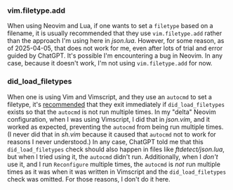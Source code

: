 ### vim.filetype.add

When using Neovim and Lua, if one wants to set a `filetype` based on a filename,
it is usually recommended that they use `vim.filetype.add` rather than the
approach I'm using here in _json.lua_. However, for some reason, as of
2025-04-05, that does not work for me, even after lots of trial and error guided
by ChatGPT. It's possible I'm encountering a bug in Neovim. In any case, because
it doesn't work, I'm not using `vim.filetype.add` for now.

### did_load_filetypes

When one is using Vim and Vimscript, and they use an `autocmd` to set a
filetype, it's
[recommended](https://vim.fandom.com/wiki/Filetype.vim#File_structure) that they
exit immediately if `did_load_filetypes` exists so that the `autocmd` is not run
multiple times. In my "delta" Neovim configuration, when I was using Vimscript,
I did that in _json.vim_, and it worked as expected, preventing the `autocmd`
from being run multiple times. (I never did that in _sh.vim_ because it caused
that `autocmd` not to work for reasons I never understood.) In any case, ChatGPT
told me that this `did_load_filetypes` check should also happen in files like
_ftdetect/json.lua_, but when I tried using it, the `autocmd` didn't run.
Additionally, when I _don't_ use it, and I run `Reconfigure` multiple times, the
`autocmd` is _not_ run multiple times as it was when it was written in Vimscript
and the `did_load_filetypes` check was omitted. For those reasons, I don't do it
here.
